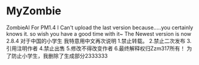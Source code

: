 # MyZombie
ZombieAI For PM1.4
I Can't upload the last version because.....you certainly knows it.
so wish you have a good time with it~
The Newest version is now 2.8.4
对于中国的小学生
我特意用中文再次说明
1.禁止转载。
2.禁止二次发布
3.引用注明作者
4.禁止出售
5.修改不得改变作者
6.最终解释权归Zzm317所有！
为了防止小学生，我删除了生成部分2333333
